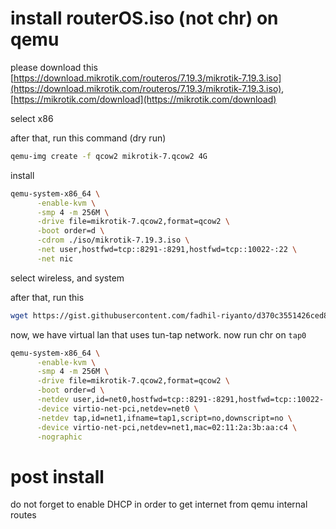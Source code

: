 # install routerOS.iso (not chr) on qemu

please download this [https://download.mikrotik.com/routeros/7.19.3/mikrotik-7.19.3.iso](https://download.mikrotik.com/routeros/7.19.3/mikrotik-7.19.3.iso), [https://mikrotik.com/download](https://mikrotik.com/download)

select x86

after that, run this command (dry run)

```sh
qemu-img create -f qcow2 mikrotik-7.qcow2 4G
```

install
```sh
qemu-system-x86_64 \
      -enable-kvm \
      -smp 4 -m 256M \
      -drive file=mikrotik-7.qcow2,format=qcow2 \
      -boot order=d \
      -cdrom ./iso/mikrotik-7.19.3.iso \
      -net user,hostfwd=tcp::8291-:8291,hostfwd=tcp::10022-:22 \
      -net nic
```


select wireless, and system

after that, run this
```sh
wget https://gist.githubusercontent.com/fadhil-riyanto/d370c3551426ced874f7c0e0e6f62800/raw/9ef4886bcb5c49137b47a2ce60f49a840751e753/setup-network.sh && chmod 777 setup-network.sh && sudo sh setup-network.sh
```

now, we have virtual lan that uses tun-tap network. now run chr on `tap0`

```sh
qemu-system-x86_64 \
      -enable-kvm \
      -smp 4 -m 256M \
      -drive file=mikrotik-7.qcow2,format=qcow2 \
      -boot order=d \
      -netdev user,id=net0,hostfwd=tcp::8291-:8291,hostfwd=tcp::10022-:22 \
      -device virtio-net-pci,netdev=net0 \
      -netdev tap,id=net1,ifname=tap1,script=no,downscript=no \
      -device virtio-net-pci,netdev=net1,mac=02:11:2a:3b:aa:c4 \
      -nographic
```

# post install

do not forget to enable DHCP in order to get internet from qemu internal routes